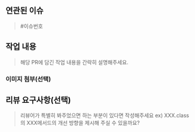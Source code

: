 ## 연관된 이슈 

> #이슈번호

## 작업 내용

> 해당 PR에 담긴 작업 내용을 간략히 설명해주세요. 

### 이미지 첨부(선택)



## 리뷰 요구사항(선택)

> 리뷰어가 특별히 봐주었으면 하는 부분이 있다면 작성해주세요
> ex) XXX.class의 XXX메서드의 개선 방향을 제시해 주실 수 있을까요?
